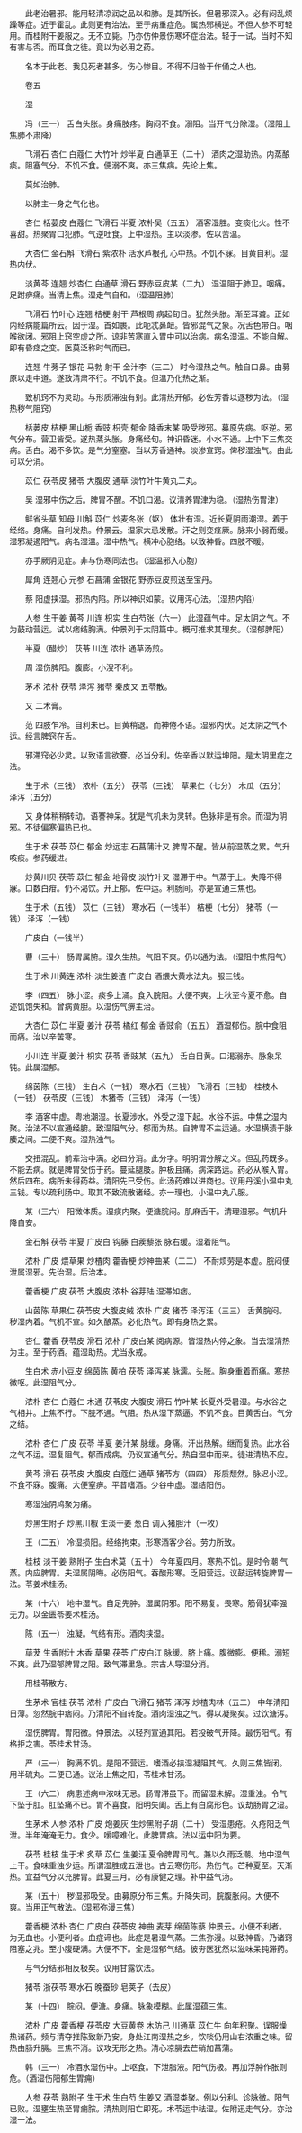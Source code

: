 <!-- { "loadSidebar": true } -->
　　此老治暑邪。能用轻清凉润之品以和肺。是其所长。但暑邪深入。必有闷乱烦躁等症。近于霍乱。此则更有治法。至于病重症危。属热邪横逆。不但人参不可轻用。而桂附干姜服之。无不立毙。乃亦仿仲景伤寒坏症治法。轻于一试。当时不知有害与否。而耳食之徒。竟以为必用之药。

　　名本于此老。我见死者甚多。伤心惨目。不得不归咎于作俑之人也。

　　卷五

　　湿

　　冯（三一） 舌白头胀。身痛肢疼。胸闷不食。溺阻。当开气分除湿。（湿阻上焦肺不肃降）

　　飞滑石 杏仁 白蔻仁 大竹叶 炒半夏 白通草王（二十） 酒肉之湿助热。内蒸酿痰。阻塞气分。不饥不食。便溺不爽。亦三焦病。先论上焦。

　　莫如治肺。

　　以肺主一身之气化也。

　　杏仁 栝蒌皮 白蔻仁 飞滑石 半夏 浓朴吴（五五） 酒客湿胜。变痰化火。性不喜甜。热聚胃口犯肺。气逆吐食。上中湿热。主以淡渗。佐以苦温。

　　大杏仁 金石斛 飞滑石 紫浓朴 活水芦根孔 心中热。不饥不寐。目黄自利。湿热内伏。

　　淡黄芩 连翘 炒杏仁 白通草 滑石 野赤豆皮某（二九） 湿温阻于肺卫。咽痛。足跗痹痛。当清上焦。湿走气自和。（湿温阻肺）

　　飞滑石 竹叶心 连翘 桔梗 射干 芦根周 病起旬日。犹然头胀。渐至耳聋。正如内经病能篇所云。因于湿。首如裹。此呃忒鼻衄。皆邪混气之象。况舌色带白。咽喉欲闭。邪阻上窍空虚之所。谅非苦寒直入胃中可以治病。病名湿温。不能自解。即有昏痉之变。医莫泛称时气而已。

　　连翘 牛蒡子 银花 马勃 射干 金汁李（三二） 时令湿热之气。触自口鼻。由募原以走中道。遂致清肃不行。不饥不食。但温乃化热之渐。

　　致机窍不为灵动。与形质滞浊有别。此清热开郁。必佐芳香以逐秽为法。（湿热秽气阻窍）

　　栝蒌皮 桔梗 黑山栀 香豉 枳壳 郁金 降香末某 吸受秽邪。募原先病。呕逆。邪气分布。营卫皆受。遂热蒸头胀。身痛经旬。神识昏迷。小水不通。上中下三焦交病。舌白。渴不多饮。是气分窒塞。当以芳香通神。淡渗宣窍。俾秽湿浊气。由此可以分消。

　　苡仁 茯苓皮 猪苓 大腹皮 通草 淡竹叶牛黄丸二丸。

　　吴 湿邪中伤之后。脾胃不醒。不饥口渴。议清养胃津为稳。（湿热伤胃津）

　　鲜省头草 知母 川斛 苡仁 炒麦冬张（妪） 体壮有湿。近长夏阴雨潮湿。着于经络。身痛。自利发热。仲景云。湿家大忌发散。汗之则变痉厥。脉来小弱而缓。湿邪凝遏阳气。病名湿温。湿中热气。横冲心胞络。以致神昏。四肢不暖。

　　亦手厥阴见症。非与伤寒同法也。（湿温邪入心胞）

　　犀角 连翘心 元参 石菖蒲 金银花 野赤豆皮煎送至宝丹。

　　蔡 阳虚挟湿。邪热内陷。所以神识如蒙。议用泻心法。（湿热内陷）

　　人参 生干姜 黄芩 川连 枳实 生白芍张（六一） 此湿蕴气中。足太阴之气。不为鼓动营运。试以痞结胸满。仲景列于太阴篇中。概可推求其理矣。（湿郁脾阳）

　　半夏（醋炒） 茯苓 川连 浓朴 通草汤煎。

　　周 湿伤脾阳。腹膨。小溲不利。

　　茅术 浓朴 茯苓 泽泻 猪苓 秦皮又 五苓散。

　　又 二术膏。

　　范 四肢乍冷。自利未已。目黄稍退。而神倦不语。湿邪内伏。足太阴之气不运。经言脾窍在舌。

　　邪滞窍必少灵。以致语言欲謇。必当分利。佐辛香以默运坤阳。是太阴里症之法。

　　生于术（三钱） 浓朴（五分） 茯苓（三钱） 草果仁（七分） 木瓜（五分） 泽泻（五分）

　　又 身体稍稍转动。语謇神呆。犹是气机未为灵转。色脉非是有余。而湿为阴邪。不徒偏寒偏热已也。

　　生于术 茯苓 苡仁 郁金 炒远志 石菖蒲汁又 脾胃不醒。皆从前湿蒸之累。气升咳痰。参药缓进。

　　炒黄川贝 茯苓 苡仁 郁金 地骨皮 淡竹叶又 湿滞于中。气蒸于上。失降不得寐。口数白疳。仍不渴饮。开上郁。佐中运。利肠间。亦是宣通三焦也。

　　生于术（五钱） 苡仁（三钱） 寒水石（一钱半） 桔梗（七分） 猪苓（一钱） 泽泻（一钱）

　　广皮白（一钱半）

　　曹（三十） 肠胃属腑。湿久生热。气阻不爽。仍以通为法。（湿阻中焦阳气）

　　生于术 川黄连 浓朴 淡生姜渣 广皮白 酒煨大黄水法丸。服三钱。

　　李（四五） 脉小涩。痰多上涌。食入脘阻。大便不爽。上秋至今夏不愈。自述饥饱失和。曾病黄胆。以湿伤气痹主治。

　　大杏仁 苡仁 半夏 姜汁 茯苓 橘红 郁金 香豉俞（五五） 酒湿郁伤。脘中食阻而痛。治以辛苦寒。

　　小川连 半夏 姜汁 枳实 茯苓 香豉某（五九） 舌白目黄。口渴溺赤。脉象呆钝。此属湿郁。

　　绵茵陈（三钱） 生白术（一钱） 寒水石（三钱） 飞滑石（三钱） 桂枝木（一钱） 茯苓皮（三钱） 木猪苓（三钱） 泽泻（一钱）

　　李 酒客中虚。粤地潮湿。长夏涉水。外受之湿下起。水谷不运。中焦之湿内聚。治法不以宣通经腑。致湿阻气分。郁而为热。自脾胃不主运通。水湿横渍于脉腠之间。二便不爽。湿热浊气。

　　交扭混乱。前辈治中满。必曰分消。此分字。明明谓分解之义。但乱药既多。不能去病。就是脾胃受伤于药。蔓延腿肢。肿极且痛。病深路远。药必从喉入胃。然后四布。病所未得药益。清阳先已受伤。此汤药难以进商也。议用丹溪小温中丸三钱。专以疏利肠中。取其不致流散诸经。亦一理也。小温中丸八服。

　　某（三六） 阳微体质。湿痰内聚。便溏脘闷。肌麻舌干。清理湿邪。气机升降自安。

　　金石斛 茯苓 半夏 广皮白 钩藤 白蒺藜张 脉右缓。湿着阻气。

　　浓朴 广皮 煨草果 炒楂肉 藿香梗 炒神曲某（二二） 不耐烦劳是本虚。脘闷便泄属湿邪。先治湿。后治本。

　　藿香梗 广皮 茯苓 大腹皮 浓朴 谷芽陆 湿滞如痞。

　　山茵陈 草果仁 茯苓皮 大腹皮绒 浓朴 广皮 猪苓 泽泻汪（三三） 舌黄脘闷。秽湿内着。气机不宣。如久酿蒸。必化热气。即有身热之累。

　　杏仁 藿香 茯苓皮 滑石 浓朴 广皮白某 阅病源。皆湿热内停之象。当去湿清热为主。至于药酒。蕴湿助热。尤当永戒。

　　生白术 赤小豆皮 绵茵陈 黄柏 茯苓 泽泻某 脉濡。头胀。胸身重着而痛。寒热微呕。此湿阻气分。

　　浓朴 杏仁 白蔻仁 木通 茯苓皮 大腹皮 滑石 竹叶某 长夏外受暑湿。与水谷之气相并。上焦不行。下脘不通。气阻。热从湿下蒸逼。不饥不食。目黄舌白。气分之结。

　　浓朴 杏仁 广皮 茯苓 半夏 姜汁某 脉缓。身痛。汗出热解。继而复热。此水谷之气不运。湿复阻气。郁而成病。仍议宣通气分。热自湿中而来。徒进清热不应。

　　黄芩 滑石 茯苓皮 大腹皮 白蔻仁 通草 猪苓方（四四） 形质颓然。脉迟小涩。不食不寐。腹痛。大便窒痹。平昔嗜酒。少谷中虚。湿结阳伤。

　　寒湿浊阴鸠聚为痛。

　　炒黑生附子 炒黑川椒 生淡干姜 葱白 调入猪胆汁（一枚）

　　王（二五） 冷湿损阳。经络拘束。形寒酒客少谷。劳力所致。

　　桂枝 淡干姜 熟附子 生白术莫（五十） 今年夏四月。寒热不饥。是时令潮 气蒸。内应脾胃。夫湿属阴晦。必伤阳气。吞酸形寒。乏阳营运。议鼓运转旋脾胃一法。苓姜术桂汤。

　　某（十六） 地中湿气。自足先肿。湿属阴邪。阳不易复。畏寒。筋骨犹牵强无力。以金匮苓姜术桂汤。

　　陈（五一） 浊凝。气结有形。酒肉挟湿。

　　荜茇 生香附汁 木香 草果 茯苓 广皮白江 脉缓。脐上痛。腹微膨。便稀。溺短不爽。此乃湿郁脾胃之阳。致气滞里急。宗古人导湿分消。

　　用桂苓散方。

　　生茅术 官桂 茯苓 浓朴 广皮白 飞滑石 猪苓 泽泻 炒楂肉林（五二） 中年清阳日薄。忽然脘中痞闷。乃清阳不自转旋。酒肉湿浊之气。得以凝聚矣。过饮溏泻。

　　湿伤脾胃。胃阳微。仲景法。以轻剂宣通其阳。若投破气开降。最伤阳气。有格拒之害。苓桂术甘汤。

　　严（三一） 胸满不饥。是阳不营运。嗜酒必挟湿凝阻其气。久则三焦皆闭。用半硫丸。二便已通。议治上焦之阳，苓桂术甘汤。

　　王（六二） 病患述病中浓味无忌。肠胃滞虽下。而留湿未解。湿重浊。令气下坠于肛。肛坠痛不已。胃不喜食。阳明失阖。舌上有白腐形色。议劫肠胃之湿。

　　生茅术 人参 浓朴 广皮 炮姜灰 生炒黑附子胡（二十） 受湿患疮。久疮阳乏气泄。半年淹淹无力。食少。嗳噫难化。此脾胃病。法以运中阳为要。

　　茯苓 桂枝 生于术 炙草 苡仁 生姜汪 夏令脾胃司气。兼以久雨泛潮。地中湿气上干。食味重浊少运。所谓湿胜成五泄也。古云寒伤形。热伤气。芒种夏至。天渐热。宜益气分以充脾胃。此夏三月。必有康健之理。补中益气汤。

　　某（五十） 秽湿邪吸受。由募原分布三焦。升降失司。脘腹胀闷。大便不爽。当用正气散法。（湿邪弥漫三焦）

　　藿香梗 浓朴 杏仁 广皮白 茯苓皮 神曲 麦芽 绵茵陈蔡 仲景云。小便不利者。为无血也。小便利者。血症谛也。此症是暑湿气蒸。三焦弥漫。以致神昏。乃诸窍阻塞之兆。至小腹硬满。大便不下。全是湿郁气结。彼夯医犹然以滋味呆钝滞药。

　　与气分结邪相反极矣。议用甘露饮法。

　　猪苓 浙茯苓 寒水石 晚蚕砂 皂荚子（去皮）

　　某（十四） 脘闷。便溏。身痛。脉象模糊。此属湿蕴三焦。

　　浓朴 广皮 藿香梗 茯苓皮 大豆黄卷 木防己 川通草 苡仁牛 向年积聚。误服燥热诸药。频与清夺推陈致新乃安。身处江南湿热之乡。饮啖仍用山右浓重之味。留热由肠升膈。三焦不消。议攻无形之热。清心凉膈去芒硝加菖蒲。

　　韩（三一） 冷酒水湿伤中。上呕食。下泄脂液。阳气伤极。再加浮肿作胀则危。（酒湿伤阳郁生胃痈）

　　人参 茯苓 熟附子 生于术 生白芍 生姜又 酒湿类聚。例以分利。诊脉微。阳气已败。湿壅生热至胃痈脓。清热则阳亡即死。术苓运中祛湿。佐附迅走气分。亦治湿一法。

